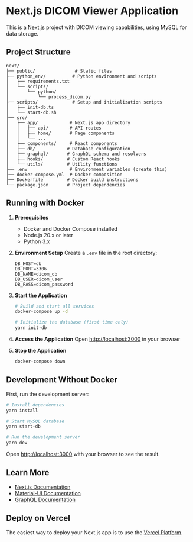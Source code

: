 # Next.js DICOM Viewer Application

This is a [Next.js](https://nextjs.org) project with DICOM viewing capabilities, using MySQL for data storage.

## Project Structure
```
next/
├── public/               # Static files
├── python_env/          # Python environment and scripts
│   ├── requirements.txt
│   └── scripts/
│       └── python/
│           └── process_dicom.py
├── scripts/             # Setup and initialization scripts
│   ├── init-db.ts
│   └── start-db.sh
├── src/
│   ├── app/            # Next.js app directory
│   │   ├── api/        # API routes
│   │   ├── home/       # Page components
│   │   └── ...
│   ├── components/     # React components
│   ├── db/            # Database configuration
│   ├── graphql/       # GraphQL schema and resolvers
│   ├── hooks/         # Custom React hooks
│   └── utils/         # Utility functions
├── .env                # Environment variables (create this)
├── docker-compose.yml  # Docker composition
├── Dockerfile         # Docker build instructions
└── package.json       # Project dependencies
```

## Running with Docker

1. **Prerequisites**
   - Docker and Docker Compose installed
   - Node.js 20.x or later
   - Python 3.x

2. **Environment Setup**
   Create a `.env` file in the root directory:
   ```env
   DB_HOST=db
   DB_PORT=3306
   DB_NAME=dicom_db
   DB_USER=dicom_user
   DB_PASS=dicom_password
   ```

3. **Start the Application**
   ```bash
   # Build and start all services
   docker-compose up -d

   # Initialize the database (first time only)
   yarn init-db
   ```

4. **Access the Application**
   Open [http://localhost:3000](http://localhost:3000) in your browser

5. **Stop the Application**
   ```bash
   docker-compose down
   ```

## Development Without Docker

First, run the development server:

```bash
# Install dependencies
yarn install

# Start MySQL database
yarn start-db

# Run the development server
yarn dev
```

Open [http://localhost:3000](http://localhost:3000) with your browser to see the result.

## Learn More

- [Next.js Documentation](https://nextjs.org/docs)
- [Material-UI Documentation](https://mui.com/material-ui/)
- [GraphQL Documentation](https://graphql.org/learn/)

## Deploy on Vercel

The easiest way to deploy your Next.js app is to use the [Vercel Platform](https://vercel.com/new?utm_medium=default-template&filter=next.js&utm_source=create-next-app&utm_campaign=create-next-app-readme).
